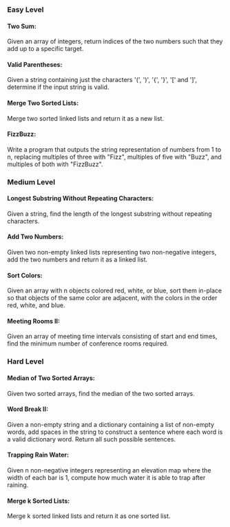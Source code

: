 ### Easy Level
#### Two Sum:
Given an array of integers, return indices of the two numbers such that they add up to a specific target.

#### Valid Parentheses:
Given a string containing just the characters '(', ')', '{', '}', '[' and ']', determine if the input string is valid.

#### Merge Two Sorted Lists:
Merge two sorted linked lists and return it as a new list.

#### FizzBuzz:
Write a program that outputs the string representation of numbers from 1 to n, replacing multiples of three with "Fizz", multiples of five with "Buzz", and multiples of both with "FizzBuzz".

### Medium Level
#### Longest Substring Without Repeating Characters:
Given a string, find the length of the longest substring without repeating characters.

#### Add Two Numbers:
Given two non-empty linked lists representing two non-negative integers, add the two numbers and return it as a linked list.

#### Sort Colors:
Given an array with n objects colored red, white, or blue, sort them in-place so that objects of the same color are adjacent, with the colors in the order red, white, and blue.

#### Meeting Rooms II:
Given an array of meeting time intervals consisting of start and end times, find the minimum number of conference rooms required.

### Hard Level
#### Median of Two Sorted Arrays:
Given two sorted arrays, find the median of the two sorted arrays.

#### Word Break II:
Given a non-empty string and a dictionary containing a list of non-empty words, add spaces in the string to construct a sentence where each word is a valid dictionary word. Return all such possible sentences.

#### Trapping Rain Water:
Given n non-negative integers representing an elevation map where the width of each bar is 1, compute how much water it is able to trap after raining.

#### Merge k Sorted Lists:
Merge k sorted linked lists and return it as one sorted list.